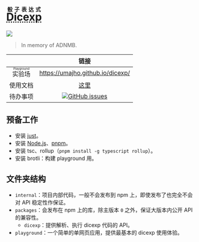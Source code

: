 # <ruby><abbr title="DICe EXPression">Dicexp</abbr><rt>骰子表达式</rt><ruby>

![](https://img.shields.io/badge/WIP-Do%20Not%20Use-yellow)

> In memory of ADNMB.

|                                        |                                                      链接                                                       |
| :------------------------------------: | :-------------------------------------------------------------------------------------------------------------: |
| <ruby>实验场<rt>Playground</rt></ruby> |                                        https://umajho.github.io/dicexp/                                         |
|                使用文档                |                                            [这里](./docs/Dicexp.md)                                             |
|                待办事项                | [![GitHub issues](https://img.shields.io/github/issues/umajho/dicexp)](https://github.com/umajho/dicexp/issues) |

## 预备工作

- 安装 [just](https://just.systems)。
- 安装 [Node.js](https://nodejs.org)、[pnpm](https://pnpm.io)。
- 安装 tsc、rollup（`pnpm install -g typescript rollup`）。
- 安装 brotli：构建 playground 用。

## 文件夹结构

- `internal`：项目内部代码，一般不会发布到 npm 上，即使发布了也完全不会对 API
  稳定性作保证。
- `packages`：会发布在 npm 上的库，除主版本 `0` 之外，保证大版本内公开 API
  的兼容性。
  - `dicexp`：提供解析、执行 dicexp 代码的 API。
- `playground`：一个简单的单网页应用，提供最基本的 dicexp 使用体验。
